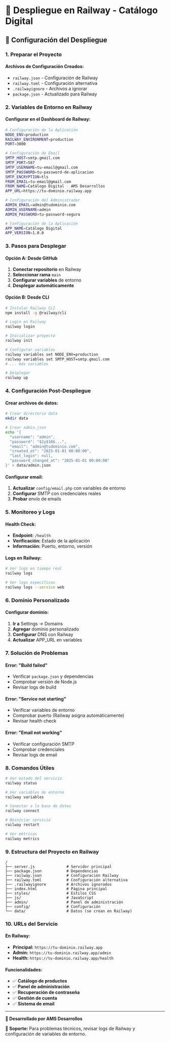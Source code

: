 # 🚂 Despliegue en Railway - Catálogo Digital

## 🚀 Configuración del Despliegue

### 1. Preparar el Proyecto

#### Archivos de Configuración Creados:
- `railway.json` - Configuración de Railway
- `railway.toml` - Configuración alternativa
- `.railwayignore` - Archivos a ignorar
- `package.json` - Actualizado para Railway

### 2. Variables de Entorno en Railway

#### Configurar en el Dashboard de Railway:

```bash
# Configuración de la Aplicación
NODE_ENV=production
RAILWAY_ENVIRONMENT=production
PORT=3000

# Configuración de Email
SMTP_HOST=smtp.gmail.com
SMTP_PORT=587
SMTP_USERNAME=tu-email@gmail.com
SMTP_PASSWORD=tu-password-de-aplicacion
SMTP_ENCRYPTION=tls
FROM_EMAIL=tu-email@gmail.com
FROM_NAME=Catálogo Digital - AMS Desarrollos
APP_URL=https://tu-dominio.railway.app

# Configuración del Administrador
ADMIN_EMAIL=admin@tudominio.com
ADMIN_USERNAME=admin
ADMIN_PASSWORD=tu-password-segura

# Configuración de la Aplicación
APP_NAME=Catálogo Digital
APP_VERSION=1.0.0
```

### 3. Pasos para Desplegar

#### Opción A: Desde GitHub
1. **Conectar repositorio** en Railway
2. **Seleccionar rama** `main`
3. **Configurar variables** de entorno
4. **Desplegar automáticamente**

#### Opción B: Desde CLI
```bash
# Instalar Railway CLI
npm install -g @railway/cli

# Login en Railway
railway login

# Inicializar proyecto
railway init

# Configurar variables
railway variables set NODE_ENV=production
railway variables set SMTP_HOST=smtp.gmail.com
# ... más variables

# Desplegar
railway up
```

### 4. Configuración Post-Despliegue

#### Crear archivos de datos:
```bash
# Crear directorio data
mkdir data

# Crear admin.json
echo '{
  "username": "admin",
  "password": "$2y$10$...",
  "email": "admin@tudominio.com",
  "created_at": "2025-01-01 00:00:00",
  "last_login": null,
  "password_changed_at": "2025-01-01 00:00:00"
}' > data/admin.json
```

#### Configurar email:
1. **Actualizar** `config/email.php` con variables de entorno
2. **Configurar** SMTP con credenciales reales
3. **Probar** envío de emails

### 5. Monitoreo y Logs

#### Health Check:
- **Endpoint:** `/health`
- **Verificación:** Estado de la aplicación
- **Información:** Puerto, entorno, versión

#### Logs en Railway:
```bash
# Ver logs en tiempo real
railway logs

# Ver logs específicos
railway logs --service web
```

### 6. Dominio Personalizado

#### Configurar dominio:
1. **Ir a** Settings → Domains
2. **Agregar** dominio personalizado
3. **Configurar** DNS con Railway
4. **Actualizar** APP_URL en variables

### 7. Solución de Problemas

#### Error: "Build failed"
- Verificar `package.json` y dependencias
- Comprobar versión de Node.js
- Revisar logs de build

#### Error: "Service not starting"
- Verificar variables de entorno
- Comprobar puerto (Railway asigna automáticamente)
- Revisar health check

#### Error: "Email not working"
- Verificar configuración SMTP
- Comprobar credenciales
- Revisar logs de email

### 8. Comandos Útiles

```bash
# Ver estado del servicio
railway status

# Ver variables de entorno
railway variables

# Conectar a la base de datos
railway connect

# Reiniciar servicio
railway restart

# Ver métricas
railway metrics
```

### 9. Estructura del Proyecto en Railway

```
/
├── server.js              # Servidor principal
├── package.json           # Dependencias
├── railway.json           # Configuración Railway
├── railway.toml           # Configuración alternativa
├── .railwayignore         # Archivos ignorados
├── index.html             # Página principal
├── styles/                # Estilos CSS
├── js/                    # JavaScript
├── admin/                 # Panel de administración
├── config/                # Configuración
└── data/                  # Datos (se crean en Railway)
```

### 10. URLs del Servicio

#### En Railway:
- **Principal:** `https://tu-dominio.railway.app`
- **Admin:** `https://tu-dominio.railway.app/admin`
- **Health:** `https://tu-dominio.railway.app/health`

#### Funcionalidades:
- ✅ **Catálogo de productos**
- ✅ **Panel de administración**
- ✅ **Recuperación de contraseña**
- ✅ **Gestión de cuenta**
- ✅ **Sistema de email**

---

**🚀 Desarrollado por AMS Desarrollos**

**📧 Soporte:** Para problemas técnicos, revisar logs de Railway y configuración de variables de entorno.

